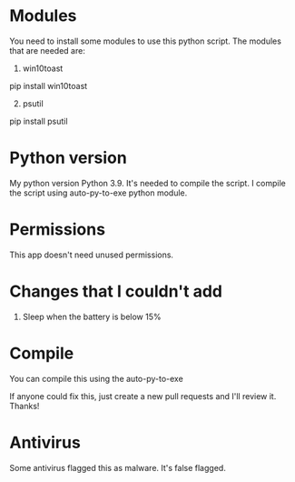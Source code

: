 # Modules
You need to install some modules to use this python script. The modules that are needed are:
1. win10toast
 
pip install win10toast

2. psutil

pip install psutil

# Python version
My python version Python 3.9. It's needed to compile the script. I compile the script using auto-py-to-exe python module.
# Permissions
This app doesn't need unused permissions.
# Changes that I couldn't add
1. Sleep when the battery is below 15%
# Compile
You can compile this using the auto-py-to-exe

If anyone could fix this, just create a new pull requests and I'll review it. Thanks!
# Antivirus
Some antivirus flagged this as malware. It's false flagged.

